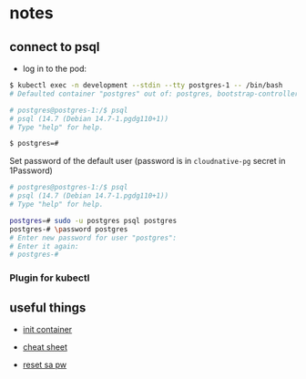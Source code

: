 # notes

## connect to psql

- log in to the pod:

```sh
$ kubectl exec -n development --stdin --tty postgres-1 -- /bin/bash
# Defaulted container "postgres" out of: postgres, bootstrap-controller (init)

# postgres@postgres-1:/$ psql
# psql (14.7 (Debian 14.7-1.pgdg110+1))
# Type "help" for help.

$ postgres=#
```

Set password of the default user (password is in `cloudnative-pg` secret in 1Password)

```sh
# postgres@postgres-1:/$ psql
# psql (14.7 (Debian 14.7-1.pgdg110+1))
# Type "help" for help.

postgres=# sudo -u postgres psql postgres
postgres-# \password postgres
# Enter new password for user "postgres":
# Enter it again:
# postgres-#
```

### Plugin for kubectl


## useful things

- [init container](https://github.com/onedr0p/containers/tree/6c64f4a240468fee32f78bf171549058632ffbb6/apps/postgres-initdb)

- [cheat sheet](https://postgrescheatsheet.com/#/databases)

- [reset sa pw](https://serverfault.com/questions/110154/whats-the-default-superuser-username-password-for-postgres-after-a-new-install)